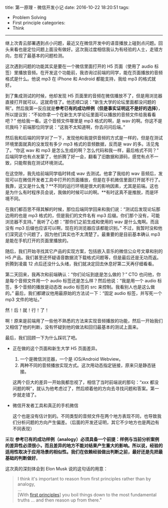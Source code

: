 title: 第一原理 - 微信开发小记
date: 2016-10-22 18:20:51
tags:
  - Problem Solving
  - First principle
categories:
  - Think
---

继上次青云部署遇到点小问题，最近又在微信开发中的语音播放上碰到点问题。回头来看也是定位问题上面没有做好。这次我过度相信我认为有经验的人士，走错方向，忽视了最基本的问题检测。

这次遇到问题的功能其实是要在一个微信里面打开的 H5 页面（使用了 audio 标签）里播放音频。在开发这个功能前，我咨询过前端的同学，能在页面播放的音频格式是什么。他说 mp3 在 iPhone 和 Android 都能支持，我给 mp3 的格式就好。

到了集成测试的时候，他却发现 H5 页面里的音频在微信播放不了，但是用浏览器直接打开就可以，这就奇怪了。他还顺口说：“新生大学的论坛里面都没问题的啊”。然后我第一反应就是**参考已有的成功样例（但是事实证明这不是好的选择）**，所以提议到：“不如你拿一个在新生大学论坛里面可以播放的音频文件给我看看吧？” 他给我一看。这个音频文件哪里是 mp3 格式的啊，是 wav 的啊。你这不是坑我吗？前端那位同学说：“这我不太知道啊，你去问问后端。”

然后我和后端的同学对了一下，发现他和我提供音频的方式是一样的，但是在测试环境里面就真的没发现有多少 mp3 格式的音频数据，反而是 wav 的多。活见鬼了。“你这 wav 和 mp3 是怎么生成的啊？怎么代码和我一样，最后格式不同？” 后端同学也有点发蒙了，他折腾了好一会，翻看了旧数据和源码，感觉有点不一致，只能帮我在测试环境测试。

在这空隙，我先给前端同学临时转成 wav 去测试。他拿了我给的 wav 音频后，发现可以在微信开发者工具中打开的页面播放，但是在手机微信里面打开就不行了。我靠，这又是什么鬼？**不同的运行环境是很大的影响因素，尤其是前端。这也是为什么有时程序员会说，我做的时候可以的啊。**有时这真不是推脱，而是环境不同。

在我们都百思不得其解的时候，那位后端同学回来和我们说：“测试后发现论坛那边用的也是 mp3 格式的，但是我们的文件名有 mp3 后缀。你们那个没有，可能浏览器不支持。” 我听了心想：“那你们之前生成和使用的 wav 是什么鬼啊。而且没有 mp3 后缀也应该可以啊，现在的浏览器应该都能识别。” 不过，我暂时没和他们深究这个问题了，因为他们其实也不太清楚了。最重要的是目前基本确认 mp3 是能在手机打开的页面里播放的。

随后，我们开始寻找其它产品的实现方案，包括嵌入音乐的微信公众号文章和别的 H5 产品。我们甚至还怀疑语音数据流下载格式问题等，但是最后还是无功而返。折腾到凌晨 12 点后还没什么头绪，我们就决定回去休息好第二天再仔细看看。

第二天回来，我再次和前端确认：“你们论坛到底是怎么做的？” CTO 也问他，你是每个音频文件用一个 audio 标签还是怎么样？然后他说：“我是用一个 audio 标签，多个音频的播放是动态改 audio 标签的 src 来控制。我看别人也是这么做的。” 最后，我们都建议他用最原始的方法试一下：“固定 audio 标签，并写死一个 mp3 文件的地址。”

然！后！就！行！了！

啊！原来是前端用了一些他不熟悉的方法来实现音频播放的功能，然后一开始我们又相信了他的判断，没有怀疑到他的做法和回归最基本的测试上面来。

最后，我们回顾一下为什么踩坑了吧。  

* 正在做的这个页面和新生大学 H5 页面差异。  
  1. 一个是微信浏览器，一个是 iOS/Android Webview。  
  2. 两种不同的音频播放实现方式。这次用动态指定链接，原来只是静态链接。  

  这两个巨大的差异一开始我都忽视了，相信了当时前端说的那句：“xxx 都没问题的啊”，就认为他考虑过了，然后顺着他的方向去寻找问题和答案。第一步就走错了。  

* 微信开发者工具和真正的手机微信

  这个也是没有估计到的。不同类型的音频文件在两个地方表现不同，也导致我们分析问题的方向产生偏差。（后面的开发还证明，其它不少地方也是两边有不同表现）

采取 **参考已有的成功样例（analogy）必须具备一个前提：样例与当前分析案例的差异性必须很小，而且差异的地方不能对结果产生重大的影响。**所以说，**经验的适用性取决于应用场景的相似性**。我们在**依赖经验做出判断之前，最好还是先把最基础的判断做好**。

[first principles]: https://en.wikipedia.org/wiki/First_principle

这次真的深刻体会到 Elon Musk 说的这句话的用意：

>I think it's important to reason from first principles rather than by analogy,  
>...  
>[With [first principles][]] you boil things down to the most fundamental truths ... and then reason up from there."  
